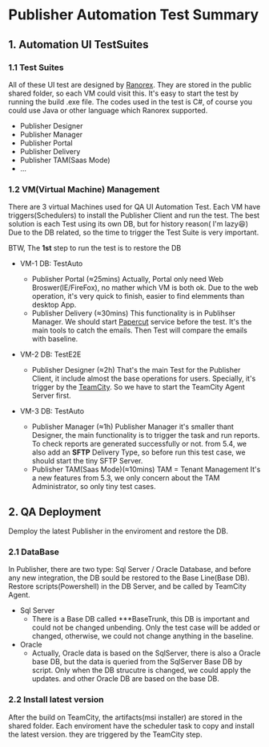 # Publisher Automation Test Summary
## 1. Automation UI TestSuites
### 1.1 Test Suites
All of these UI test are designed by [Ranorex](https://www.ranorex.com/).
They are stored in the public shared folder, so each VM could visit this.
It's easy to start the test by running the build .exe file.
The codes used in the test is C#, of course you could use Java or other language which Ranorex supported.
- Publisher Designer
- Publisher Manager
- Publisher Portal
- Publisher Delivery
- Publisher TAM(Saas Mode)
- ...

### 1.2 VM(Virtual Machine) Management
There are 3 virtual Machines used for QA UI Automation Test.
Each VM have triggers(Schedulers) to install the Publisher Client and run the test.
The best solution is each Test using its own DB, but for history reason( I'm lazy:laughing:)
Due to the DB related, so the time to trigger the Test Suite is very important.

BTW, The **1st** step to run the test is to restore the DB

* VM-1
DB: TestAuto
  * Publisher Portal (≈25mins)
Actually, Portal only need Web Broswer(IE/FireFox), no mather which VM is both ok.
Due to the web operation, it's very quick to finish, easier to find elemments than desktop App.
  * Publisher Delivery (≈30mins)
This functionality is in Publihser Manager.
We should start [Papercut](http://papercut.codeplex.com/) service before the test. It's the main tools to catch the emails.
Then Test will compare the emails with baseline.

* VM-2
DB: TestE2E
  * Publisher Designer (≈2h)
  That's the main Test for the Publisher Client, it include almost the base operations for users.
Specially, it's trigger by the [TeamCity](http://www.jetbrains.com/teamcity/).
So we have to start the TeamCity Agent Server first.

* VM-3
DB: TestAuto
  * Publisher Manager (≈1h)
Publisher Manager it's smaller thant Designer, the main functionality is to trigger the task and run reports.
To check reports are generated successfully or not.
from 5.4, we also add an **SFTP** Delivery Type, so before run this test case, we should start the tiny SFTP Server.
  * Publisher TAM(Saas Mode)(≈10mins)
TAM = Tenant Management
It's a new features from 5.3, we only concern about the TAM Administrator, so only tiny test cases.

## 2. QA Deployment
Demploy the latest Publisher in the enviroment and restore the DB.
### 2.1 DataBase
In Publisher, there are two type: Sql Server / Oracle Database, and before any new integration, the DB sould be restored to the Base Line(Base DB). Restore scripts(Powershell) in the DB Server, and be called by TeamCity Agent.
* Sql Server
  * There is a Base DB called \*\*\*BaseTrunk, this DB is important and could not be changed unbending. Only the test case will be added or changed, otherwise, we could not change anything in the baseline.
* Oracle
  * Actually, Oracle data is based on the SqlServer, there is also a Oracle base DB, but the data is queried from the SqlServer Base DB by script. Only when the DB strucutre is changed, we could apply the updates. and other Oracle DB are based on the base DB.
### 2.2 Install latest version
After the build on TeamCity, the artifacts(msi installer) are stored in the shared folder. Each enviroment have the scheduler task to copy and install the latest version. they are triggered by the TeamCity step.
